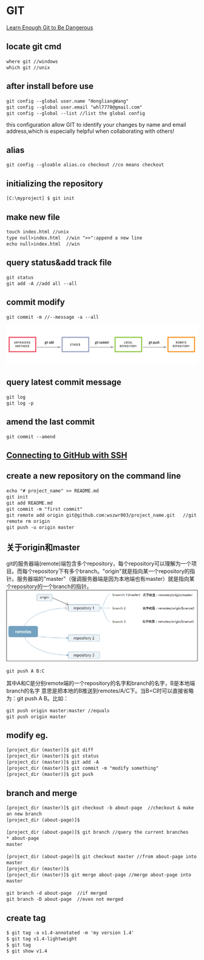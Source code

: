 # GIT
[Learn Enough Git to Be Dangerous](https://www.learnenough.com/git-tutorial?single_page=1#cha-1_footnote-4)
## locate git cmd
```
where git //windows
which git //unix
```
## after install before use
```
git config --global user.name "HongliangWang"
git config --global user.email "whl7770@gmail.com"
git config --global --list //list the global config
```
this configuration allow GIT to identify your changes by name and email address,which is especially helpful when collaborating with others!
## alias
```
git config --gloable alias.co checkout //co means checkout
```
## initializing the repository
```
[C:\myproject] $ git init
```
## make new file
```
touch index.html //unix
type null>index.html  //win ">>":append a new line
echo null>index.html  //win
```
## query status&add track file
```
git status
git add -A //add all --all
```
## commit modify
```
git commit -m //--message -a --all
```
![](./src/git_status_sequence.png)
## query latest commit message
```
git log
git log -p
```
## amend the last commit
```
git commit --amend
```
## [Connecting to GitHub with SSH](https://help.github.com/en/articles/connecting-to-github-with-ssh)

## create a new repository on the command line
```
echo "# project_name" >> README.md
git init
git add README.md
git commit -m "first commit"
git remote add origin git@github.com:wszwr003/project_name.git   //git remote rm origin
git push -u origin master
```
## 关于origin和master
git的服务器端(remote)端包含多个repository，每个repository可以理解为一个项目。而每个repository下有多个branch。"origin"就是指向某一个repository的指针。服务器端的"master"（强调服务器端是因为本地端也有master）就是指向某个repository的一个branch的指针。
![](./src/origin_master.png)
```
git push A B:C     
```
其中A和C是分别remote端的一个repository的名字和branch的名字，B是本地端branch的名字
意思是把本地的B推送到remotes/A/C下。当B=C时可以直接省略为：git push A B。比如：
```
git push origin master:master //equals
git push origin master
```

## modify eg.
```
[project_dir (master)]$ git diff
[project_dir (master)]$ git status
[project_dir (master)]$ git add -A
[project_dir (master)]$ git commit -m "modify something"
[project_dir (master)]$ git push
```
## branch and merge
```
[project_dir (master)]$ git checkout -b about-page  //checkout & make an new branch
[project_dir (about-page)]$

[project_dir (about-page)]$ git branch //query the current branches
* about-page
master

[project_dir (about-page)]$ git checkout master //from about-page into master
[project_dir (master)]$
[project_dir (master)]$ git merge about-page //merge about-page into master

git branch -d about-page  //if merged
git branch -D about-page  //even not merged
```
## create tag
```
$ git tag -a v1.4-annotated -m 'my version 1.4'
$ git tag v1.4-lightweight 
$ git tag
$ git show v1.4
```
